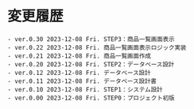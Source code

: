 # 変更履歴

	- ver.0.30 2023-12-08 Fri. STEP3：商品一覧画面表示
	- ver.0.22 2023-12-08 Fri. 商品一覧画面表示ロジック実装
	- ver.0.21 2023-12-08 Fri. 商品一覧画面作成
	- ver.0.20 2023-12-08 Fri. STEP2：データベース設計
	- ver.0.12 2023-12-08 Fri. データベース設計
	- ver.0.11 2023-12-08 Fri. データベース設計書
	- ver.0.10 2023-12-08 Fri. STEP1：システム設計
	- ver.0.00 2023-12-08 Fri. STEP0：プロジェクト初版
